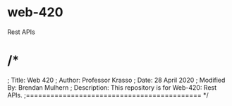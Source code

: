 # web-420
Rest APIs

/*
============================================
; Title: Web 420
; Author: Professor Krasso
; Date: 28 April 2020
; Modified By: Brendan Mulhern
; Description: This repository is for Web-420: Rest APIs.
;===========================================
*/ 
